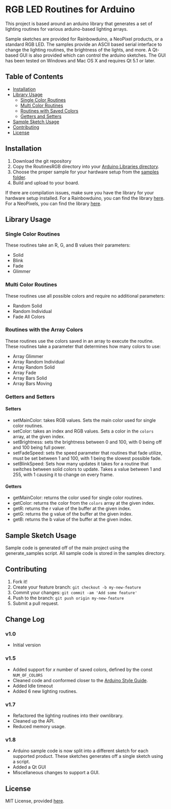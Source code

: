 
# RGB LED Routines for Arduino

This project is based around an arduino library that generates a set of lighting routines for various arduino-based lighting arrays.

Sample sketches are provided for Rainbowduino, a NeoPixel products, or a standard RGB LED. The samples
provide an ASCII based serial interface to change the lighting routines, the brightness of the lights, and more. A Qt-based GUI is also provided which can control the arduino sketches. The GUI has been tested on Windows and Mac OS X and requires Qt 5.1 or later.

## <a name="toc"></a>Table of Contents

* [Installation](#installation)
* [Library Usage](#library-usage)
	* [Single Color Routines](#single-color)
	* [Multi Color Routines](#multi-colors)
	* [Routines with Saved Colors](#saved-colors)
	* [Getters and Setters](#getters-setters)
* [Sample Sketch Usage](#sample-usage)
* [Contributing](#contributing)
* [License](#license)


## <a name="installation"></a>Installation

1. Download the git repository
2. Copy the RoutinesRGB directory into your [Arduino Libraries directory](https://www.arduino.cc/en/Hacking/Libraries).
3. Choose the proper sample for your hardware setup from the [samples folder](samples).
4. Build and upload to your board.  


If there are compilation issues, make sure you have the library for your hardware setup installed. For a Rainbowduino, you can find the library [here](http://www.seeedstudio.com/wiki/Rainbowduino_v3.0). For a NeoPixels, you can find the library [here](https://github.com/adafruit/Adafruit_NeoPixel). 
 

## <a name="library-usage"></a>Library Usage

### <a name="single-color"></a>Single Color Routines

These routines take an R, G, and B values their parameters:

* Solid
* Blink
* Fade
* Glimmer

### <a name="multi-colors"></a>Multi Color Routines

These routines use all possible colors and require no additional parameters:

* Random Solid
* Random Individual 
* Fade All Colors 

### <a name="saved-colors"></a>Routines with the Array Colors

These routines use the colors saved in an array to execute the routine. These routines take a parameter that determines how many colors to use:

* Array Glimmer
* Array Random Individual
* Array Random Solid
* Array Fade
* Array Bars Solid
* Array Bars Moving

### <a name="getters-setters"></a>Getters and Setters

#### Setters

* setMainColor: takes RGB values. Sets the main color used for single color routines.
* setColor: takes an index and RGB values. Sets a color in the `colors` array, at the given index. 
* setBrightness: sets the brightness between 0 and 100, with 0 being off and 100 being full power.
* setFadeSpeed: sets the speed parameter that routines that fade utilize, must be set between 1 and 100, with 1 being the slowest possible fade. 
* setBlinkSpeed: Sets how many updates it takes for a routine that switches between solid colors to update. Takes a value between 1 and 255, with 1 causing it to change on every frame. 


#### Getters

* getMainColor: returns the color used for single color routines. 
* getColor: returns the color from the `colors` array at the given index.
* getR: returns the r value of the buffer at the given index. 
* getG: returns the g value of the buffer at the given index.
* getB: returns the b value of the buffer at the given index.

## <a name="sample-usage"></a>Sample Sketch Usage

Sample code is generated off of the main project using the generate_samples script. All sample code is stored in the samples directory.


## <a name="contributing"></a>Contributing

1. Fork it!
2. Create your feature branch: `git checkout -b my-new-feature`
3. Commit your changes: `git commit -am 'Add some feature'`
4. Push to the branch: `git push origin my-new-feature`
5. Submit a pull request.


## <a name="changelog"></a>Change Log

### **v1.0** 
* Initial version

### **v1.5** 
* Added support for *x* number of saved colors, defined by the const `NUM_OF_COLORS`
* Cleaned code and conformed closer to the [Arduino Style Guide](https://www.arduino.cc/en/Reference/StyleGuide).
* Added Idle timeout
* Added 6 new lighting routines.

### **v1.7** 
* Refactored the lighting routines into their ownlibrary.
* Cleaned up the API.
* Reduced memory usage. 

### **v1.8** 
* Arduino sample code is now split into a different sketch for each supported product. These sketches generates off a single sketch using a script.
* Added a Qt GUI
* Miscellaneous changes to support a GUI.

## <a name="license"></a>License

MIT License, provided [here](LICENSE).
